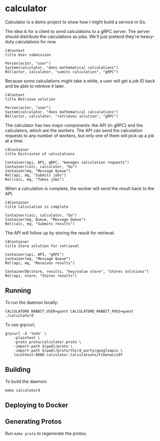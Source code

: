 # calculator

Calculator is a demo project to show how I might build a service in Go.

The idea is for a client to send calculations to a gRPC server. The server
should distribute the calculations as jobs. We'll just pretend they're
heavy-duty calculations for now.

```mermaid
C4Context
title User submission

Person(actor, "user")
System(calculator, "does mathematical calculations")
Rel(actor, calculator, "sumits calculation", "gRPC")
```

Because some calculations might take a while, a user will get a job ID back and
be able to retrieve it later.

```mermaid
C4Context
title Retrieve solution

Person(actor, "user")
System(calculator, "does mathematical calculations")
Rel(actor, calculator, "retrieves solution", "gRPC")
```

The calculator has two major components: the API (in gRPC) and the calculators,
which are the workers. The API can send the calculation requests to any number
of workers, but only one of them will pick up a job at a time.

```mermaid
C4Container
title Distriuton of calculations

Container(api, API, gRPC, "manages calculation requests")
Container(calc, calculator, "Go")
Container(mq, "Message Queue")
Rel(api, mq, "Submits jobs")
Rel(calc, mq, "Takes jobs")
```

When a calculation is complete, the worker will send the result back to the API.

<!-- reminder: I need to scrub expired results -->

```mermaid
C4Container
title Calculation is complete

Container(calc, calculator, "Go")
Container(mq, Queue, "Message Queue")
Rel(calc, mq, "Submits results")
```

The API will follow up by storing the result for retrieval.

```mermaid
C4Container
title Store solution for retrieval

Container(api, API, "gRPC")
Container(mq, "Message Queue")
Rel(api, mq, "Receives results")

ContainerDb(store, results, "key/value store", "Stores solutions")
Rel(api, store, "Stores results")
```

## Running

To run the daemon locally:

```shell
CALCULATORD_RABBIT_USER=guest CALCULATORD_RABBIT_PASS=guest ./calculatord
```

To use grpcurl,

```shell
grpcurl -d 'todo' \
    -plaintext \
    -proto proto/calculator.proto \
    -import-path $(pwd)/proto \
    -import-path $(pwd)/proto/third_party/googleapis \
    localhost:8080 calculator.Calculations/FibonacciOf
```

## Building

To build the daemon:

```shell
make calculatord
```

## Deploying to Docker

## Generating Protos

Run `make proto` to regenerate the protos.
